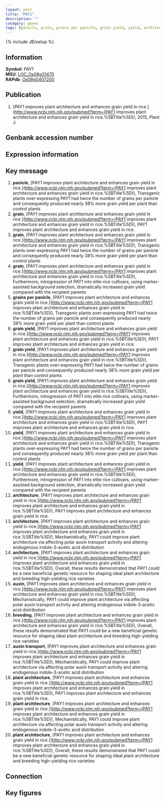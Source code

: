 ```yaml
---
layout: post
title: "PAY1"
description: ""
category: genes
tags: [panicle, grain, grains per panicle, grain yield, yield, architecture, auxin, breeding, auxin transport, plant architecture, Gene]
---
```

{% include JB/setup %}

## Information
__Symbol__: PAY1  
__MSU__: [LOC_Os08g31470](http://rice.plantbiology.msu.edu/cgi-bin/ORF_infopage.cgi?orf=LOC_Os08g31470)  
__RAPdb__: [Os08g0407200](http://rapdb.dna.affrc.go.jp/viewer/gbrowse_details/irgsp1?name=Os08g0407200)  

## Publication
1. [PAY1 improves plant architecture and enhances grain yield in rice.](http://www.ncbi.nlm.nih.gov/pubmed?term=(PAY1 improves plant architecture and enhances grain yield in rice.%5BTitle%5D)), 2015, Plant J.

## Genbank accession number

## Expression information

## Key message
1. __panicle__, [PAY1 improves plant architecture and enhances grain yield in rice.](http://www.ncbi.nlm.nih.gov/pubmed?term=(PAY1 improves plant architecture and enhances grain yield in rice.%5BTitle%5D)),  Transgenic plants over-expressing PAY1 had twice the number of grains per panicle and consequently produced nearly 38% more grain yield per plant than control plants
2. __grain__, [PAY1 improves plant architecture and enhances grain yield in rice.](http://www.ncbi.nlm.nih.gov/pubmed?term=(PAY1 improves plant architecture and enhances grain yield in rice.%5BTitle%5D)), PAY1 improves plant architecture and enhances grain yield in rice.
3. __grain__, [PAY1 improves plant architecture and enhances grain yield in rice.](http://www.ncbi.nlm.nih.gov/pubmed?term=(PAY1 improves plant architecture and enhances grain yield in rice.%5BTitle%5D)),  Transgenic plants over-expressing PAY1 had twice the number of grains per panicle and consequently produced nearly 38% more grain yield per plant than control plants
4. __grain__, [PAY1 improves plant architecture and enhances grain yield in rice.](http://www.ncbi.nlm.nih.gov/pubmed?term=(PAY1 improves plant architecture and enhances grain yield in rice.%5BTitle%5D)),  Furthermore, introgression of PAY1 into elite rice cultivars, using marker-assisted background selection, dramatically increased grain yield compared with the recipient parents
5. __grains per panicle__, [PAY1 improves plant architecture and enhances grain yield in rice.](http://www.ncbi.nlm.nih.gov/pubmed?term=(PAY1 improves plant architecture and enhances grain yield in rice.%5BTitle%5D)),  Transgenic plants over-expressing PAY1 had twice the number of grains per panicle and consequently produced nearly 38% more grain yield per plant than control plants
6. __grain yield__, [PAY1 improves plant architecture and enhances grain yield in rice.](http://www.ncbi.nlm.nih.gov/pubmed?term=(PAY1 improves plant architecture and enhances grain yield in rice.%5BTitle%5D)), PAY1 improves plant architecture and enhances grain yield in rice.
7. __grain yield__, [PAY1 improves plant architecture and enhances grain yield in rice.](http://www.ncbi.nlm.nih.gov/pubmed?term=(PAY1 improves plant architecture and enhances grain yield in rice.%5BTitle%5D)),  Transgenic plants over-expressing PAY1 had twice the number of grains per panicle and consequently produced nearly 38% more grain yield per plant than control plants
8. __grain yield__, [PAY1 improves plant architecture and enhances grain yield in rice.](http://www.ncbi.nlm.nih.gov/pubmed?term=(PAY1 improves plant architecture and enhances grain yield in rice.%5BTitle%5D)),  Furthermore, introgression of PAY1 into elite rice cultivars, using marker-assisted background selection, dramatically increased grain yield compared with the recipient parents
9. __yield__, [PAY1 improves plant architecture and enhances grain yield in rice.](http://www.ncbi.nlm.nih.gov/pubmed?term=(PAY1 improves plant architecture and enhances grain yield in rice.%5BTitle%5D)), PAY1 improves plant architecture and enhances grain yield in rice.
10. __yield__, [PAY1 improves plant architecture and enhances grain yield in rice.](http://www.ncbi.nlm.nih.gov/pubmed?term=(PAY1 improves plant architecture and enhances grain yield in rice.%5BTitle%5D)),  Transgenic plants over-expressing PAY1 had twice the number of grains per panicle and consequently produced nearly 38% more grain yield per plant than control plants
11. __yield__, [PAY1 improves plant architecture and enhances grain yield in rice.](http://www.ncbi.nlm.nih.gov/pubmed?term=(PAY1 improves plant architecture and enhances grain yield in rice.%5BTitle%5D)),  Furthermore, introgression of PAY1 into elite rice cultivars, using marker-assisted background selection, dramatically increased grain yield compared with the recipient parents
12. __architecture__, [PAY1 improves plant architecture and enhances grain yield in rice.](http://www.ncbi.nlm.nih.gov/pubmed?term=(PAY1 improves plant architecture and enhances grain yield in rice.%5BTitle%5D)), PAY1 improves plant architecture and enhances grain yield in rice.
13. __architecture__, [PAY1 improves plant architecture and enhances grain yield in rice.](http://www.ncbi.nlm.nih.gov/pubmed?term=(PAY1 improves plant architecture and enhances grain yield in rice.%5BTitle%5D)),  Mechanistically, PAY1 could improve plant architecture via affecting polar auxin transport activity and altering endogenous indole-3-acetic acid distribution
14. __architecture__, [PAY1 improves plant architecture and enhances grain yield in rice.](http://www.ncbi.nlm.nih.gov/pubmed?term=(PAY1 improves plant architecture and enhances grain yield in rice.%5BTitle%5D)),  Overall, these results demonstrated that PAY1 could be a new beneficial genetic resource for shaping ideal plant architecture and breeding high-yielding rice varieties
15. __auxin__, [PAY1 improves plant architecture and enhances grain yield in rice.](http://www.ncbi.nlm.nih.gov/pubmed?term=(PAY1 improves plant architecture and enhances grain yield in rice.%5BTitle%5D)),  Mechanistically, PAY1 could improve plant architecture via affecting polar auxin transport activity and altering endogenous indole-3-acetic acid distribution
16. __breeding__, [PAY1 improves plant architecture and enhances grain yield in rice.](http://www.ncbi.nlm.nih.gov/pubmed?term=(PAY1 improves plant architecture and enhances grain yield in rice.%5BTitle%5D)),  Overall, these results demonstrated that PAY1 could be a new beneficial genetic resource for shaping ideal plant architecture and breeding high-yielding rice varieties
17. __auxin transport__, [PAY1 improves plant architecture and enhances grain yield in rice.](http://www.ncbi.nlm.nih.gov/pubmed?term=(PAY1 improves plant architecture and enhances grain yield in rice.%5BTitle%5D)),  Mechanistically, PAY1 could improve plant architecture via affecting polar auxin transport activity and altering endogenous indole-3-acetic acid distribution
18. __plant architecture__, [PAY1 improves plant architecture and enhances grain yield in rice.](http://www.ncbi.nlm.nih.gov/pubmed?term=(PAY1 improves plant architecture and enhances grain yield in rice.%5BTitle%5D)), PAY1 improves plant architecture and enhances grain yield in rice.
19. __plant architecture__, [PAY1 improves plant architecture and enhances grain yield in rice.](http://www.ncbi.nlm.nih.gov/pubmed?term=(PAY1 improves plant architecture and enhances grain yield in rice.%5BTitle%5D)),  Mechanistically, PAY1 could improve plant architecture via affecting polar auxin transport activity and altering endogenous indole-3-acetic acid distribution
20. __plant architecture__, [PAY1 improves plant architecture and enhances grain yield in rice.](http://www.ncbi.nlm.nih.gov/pubmed?term=(PAY1 improves plant architecture and enhances grain yield in rice.%5BTitle%5D)),  Overall, these results demonstrated that PAY1 could be a new beneficial genetic resource for shaping ideal plant architecture and breeding high-yielding rice varieties

## Connection

## Key figures


